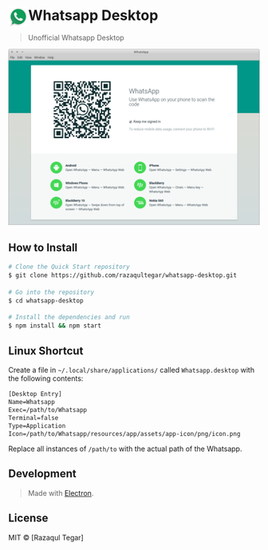 # <img src="assets/app-icon/png/512.png" width="40" align="left">Whatsapp Desktop

> Unofficial Whatsapp Desktop

[![](dist/img/screenshot.png)](https://github.com/razaqultegar/whatsapp-desktop/releases/latest)

## How to Install

```sh
# Clone the Quick Start repository
$ git clone https://github.com/razaqultegar/whatsapp-desktop.git

# Go into the repository
$ cd whatsapp-desktop

# Install the dependencies and run
$ npm install && npm start
```
## Linux Shortcut

Create a file in `~/.local/share/applications/` called `Whatsapp.desktop` with the following contents:

```
[Desktop Entry]
Name=Whatsapp
Exec=/path/to/Whatsapp
Terminal=false
Type=Application
Icon=/path/to/Whatsapp/resources/app/assets/app-icon/png/icon.png
```

Replace all instances of `/path/to` with the actual path of the Whatsapp.

## Development

> Made with [Electron](http://electron.atom.io).

## License

MIT © [Razaqul Tegar]
